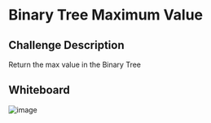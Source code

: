 # Binary Tree Maximum Value


## Challenge Description
Return the max value in the Binary Tree


## Whiteboard

![image](https://user-images.githubusercontent.com/33704616/117734105-6023f480-b1b8-11eb-8608-018b35a8e33d.png)
